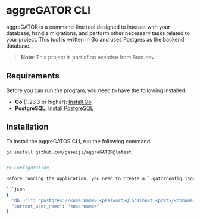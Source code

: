 # aggreGATOR CLI

aggreGATOR is a command-line tool designed to interact with your database, handle migrations, and perform other necessary tasks related to your project. This tool is written in Go and uses Postgres as the backend database.

> **Note**: This project is part of an exercise from Boot.dev.

## Requirements

Before you can run the program, you need to have the following installed:

- **Go** (1.23.3 or higher): [Install Go](https://go.dev/doc/install)
- **PostgreSQL**: [Install PostgreSQL](https://www.postgresql.org/download/)

## Installation

To install the aggreGATOR CLI, run the following command:

```bash
go install github.com/gaseiji/aggreGATOR@latest


## Configuration

Before running the application, you need to create a `.gatorconfig.json` file in the root directory of the project. This file should contain the following structure:

```json
{
  "db_url": "postgres://<username>:<password>@localhost:<port>/<dbname>?sslmode=disable",
  "current_user_name": "<username>"
}
